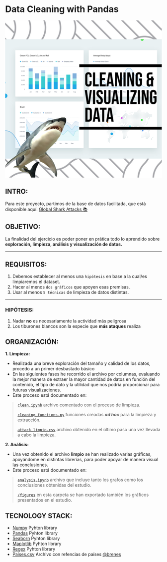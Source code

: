 # Data Cleaning with Pandas
![My_project](/readme/My_project.jpg)

## INTRO:
Para este proyecto, partimos de la base de datos facilitada, que está disponible aquí: 
[Global Shark Attacks 📚](https://www.kaggle.com/teajay/global-shark-attacks)      

## OBJETIVO:
La finalidad del ejercicio es poder poner en prática todo lo aprendido sobre **exploración, limpieza, análisis y visualización de datos.**

---
## REQUISITOS:
1. Debemos establecer al menos una `hipótesis` en base a la cual/es limpiaremos el dataset.
2. Hacer al menos `dos gráficos` que apoyen esas premisas.
3. Usar al menos `5 técnicas` de limpieza de datos distintas.
---

### HIPÓTESIS:

1. Nadar **no** es necesariamente la actividad más peligrosa
2. Los tiburones blancos son la especie que **más ataques** realiza


## ORGANIZACIÓN:

**1. Limpieza:**
- Realizada una breve exploración del tamaño y calidad de los datos, procedo a un primer desbastado básico
- En las siguientes fases he recorrido el archivo por columnas, evaluando la mejor manera de extraer la mayor cantidad de datos en función del contenido, el tipo de dato y la utilidad que nos podría proporcionar para futuras visualizaciones. 
- Este proceso está documentado en:
> [`clean.ipynb`](1_clean.ipynb) archivo comentado con el proceso de limpieza.
>
> [`cleaning_functions.py`](src/cleaning_functions.py) funciones creadas ***ad hoc*** para la limpieza y extracción.
>
> [`attack_limpio.csv`](src/attack_limpio.csv) archivo obtenido en el último paso una vez llevada a cabo la limpieza.

**2. Análisis:**
- Una vez obtenido el archivo **limpio** se han realizado varias gráficas, apoyándome en distintas librerías, para poder 
apoyar de manera visual las conclusiones.
- Este proceso está documentado en:
> [`analysis.ipynb`](2_analysis.ipynb) archivo que incluye tanto los grafos como los conclusiones obtenidas del estudio.
>
> [`/figures`](/figures) en esta carpeta se han exportado también los gráficos presentados en el estudio.

## TECNOLOGY STACK:
* [Numpy](https://numpy.org/doc/1.18/) Pyhton library
* [Pandas](https://pandas.pydata.org/) Pyhton library
* [Seaborn](https://seaborn.pydata.org/) Pyhton library
* [Maplotlib](https://matplotlib.org/) Pyhton library
* [Regex](https://docs.microsoft.com/es-es/dotnet/api/system.text.regularexpressions.regex?view=net-6.0) Pyhton library
* [Países.csv](https://gist.github.com/brenes/1095110) Archivo con refencias de países [@brenes](https://github.com/brenes)
